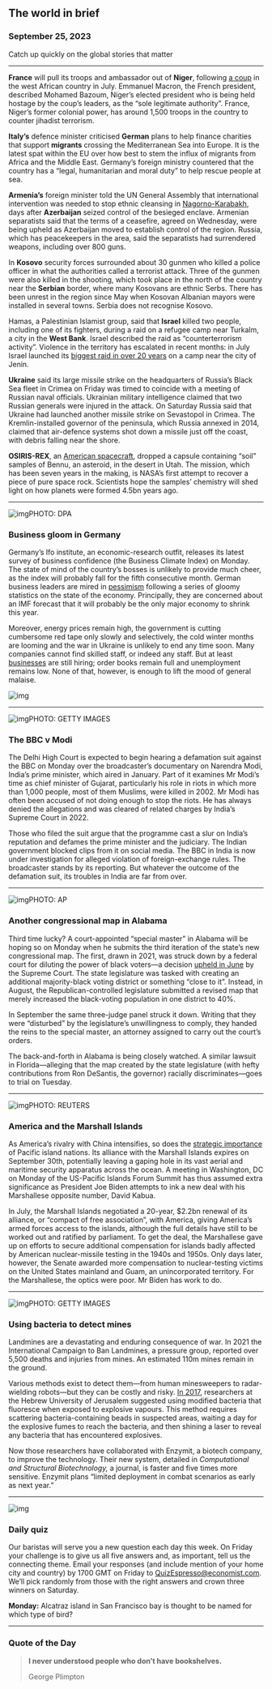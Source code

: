 ## The world in brief

### September 25, 2023

Catch up quickly on the global stories that matter



------



**France** will pull its troops and ambassador out of **Niger**, following [a coup](https://www.economist.com/middle-east-and-africa/2023/08/07/after-nigers-coup-the-drums-of-war-are-growing-louder) in the west African country in July. Emmanuel Macron, the French president, described Mohamed Bazoum, Niger’s elected president who is being held hostage by the coup’s leaders, as the “sole legitimate authority”. France, Niger’s former colonial power, has around 1,500 troops in the country to counter jihadist terrorism.

**Italy’s** defence minister criticised **German** plans to help finance charities that support **migrants** crossing the Mediterranean Sea into Europe. It is the latest spat within the EU over how best to stem the influx of migrants from Africa and the Middle East. Germany’s foreign ministry countered that the country has a “legal, humanitarian and moral duty” to help rescue people at sea.

**Armenia’s** foreign minister told the UN General Assembly that international intervention was needed to stop ethnic cleansing in [Nagorno-Karabakh](https://www.economist.com/europe/2023/09/21/azerbaijan-is-close-to-taking-control-of-nagorno-karabakh), days after **Azerbaijan** seized control of the besieged enclave. Armenian separatists said that the terms of a ceasefire, agreed on Wednesday, were being upheld as Azerbaijan moved to establish control of the region. Russia, which has peacekeepers in the area, said the separatists had surrendered weapons, including over 800 guns.

In **Kosovo** security forces surrounded about 30 gunmen who killed a police officer in what the authorities called a terrorist attack. Three of the gunmen were also killed in the shooting, which took place in the north of the country near the **Serbian** border, where many Kosovans are ethnic Serbs. There has been unrest in the region since May when Kosovan Albanian mayors were installed in several towns. Serbia does not recognise Kosovo.

Hamas, a Palestinian Islamist group, said that **Israel** killed two people, including one of its fighters, during a raid on a refugee camp near Turkalm, a city in the **West Bank**. Israel described the raid as “counterterrorism activity”. Violence in the territory has escalated in recent months: in July Israel launched its [biggest raid in over 20 years](https://www.economist.com/middle-east-and-africa/2023/07/03/israel-launches-its-biggest-raid-on-the-west-bank-in-over-20-years) on a camp near the city of Jenin.

**Ukraine** said its large missile strike on the headquarters of Russia’s Black Sea fleet in Crimea on Friday was timed to coincide with a meeting of Russian naval officials. Ukrainian military intelligence claimed that two Russian generals were injured in the attack. On Saturday Russia said that Ukraine had launched another missile strike on Sevastopol in Crimea. The Kremlin-installed governor of the peninsula, which Russia annexed in 2014, claimed that air-defence systems shot down a missile just off the coast, with debris falling near the shore.

**OSIRIS-REX**, an [American spacecraft](https://www.bbc.com/news/science-environment-66893661), dropped a capsule containing “soil” samples of Bennu, an asteroid, in the desert in Utah. The mission, which has been seven years in the making, is NASA’s first attempt to recover a piece of pure space rock. Scientists hope the samples’ chemistry will shed light on how planets were formed 4.5bn years ago.



------



![img](https://niceboy.online/insight/public/Espresso/PHOTOS/20230923_dap378.jpg)PHOTO: DPA

### Business gloom in Germany

Germany’s Ifo institute, an economic-research outfit, releases its latest survey of business confidence (the Business Climate Index) on Monday. The state of mind of the country’s bosses is unlikely to provide much cheer, as the index will probably fall for the fifth consecutive month. German business leaders are mired in [pessimism](https://www.google.com/search?q=The+Economist+-+Germany's+economy&rlz=1C1GCEA_enGB893GB893&oq=The+Economist+-+Germany's+economy&aqs=chrome..69i57j33i22i29i30l4.7227j0j7&sourceid=chrome&ie=UTF-8) following a series of gloomy statistics on the state of the economy. Principally, they are concerned about an IMF forecast that it will probably be the only major economy to shrink this year.

Moreover, energy prices remain high, the government is cutting cumbersome red tape only slowly and selectively, the cold winter months are looming and the war in Ukraine is unlikely to end any time soon. Many companies cannot find skilled staff, or indeed any staff. But at least [businesses](https://www.economist.com/by-invitation/2023/09/14/robert-habeck-responds-to-the-economists-sick-man-of-europe-cover) are still hiring; order books remain full and unemployment remains low. None of that, however, is enough to lift the mood of general malaise.

![img](https://niceboy.online/insight/public/Espresso/PHOTOS/20230930_DAC693.jpg)



------



![img](https://niceboy.online/insight/public/Espresso/PHOTOS/20230923_dap382.jpg)PHOTO: GETTY IMAGES

### The BBC v Modi

The Delhi High Court is expected to begin hearing a defamation suit against the BBC on Monday over the broadcaster’s documentary on Narendra Modi, India’s prime minister, which aired in January. Part of it examines Mr Modi’s time as chief minister of Gujarat, particularly his role in riots in which more than 1,000 people, most of them Muslims, were killed in 2002. Mr Modi has often been accused of not doing enough to stop the riots. He has always denied the allegations and was cleared of related charges by India’s Supreme Court in 2022.

Those who filed the suit argue that the programme cast a slur on India’s reputation and defames the prime minister and the judiciary. The Indian government blocked clips from it on social media. The BBC in India is now under investigation for alleged violation of foreign-exchange rules. The broadcaster stands by its reporting. But whatever the outcome of the defamation suit, its troubles in India are far from over.



------



![img](https://niceboy.online/insight/public/Espresso/PHOTOS/20230923_dap377.jpg)PHOTO: AP

### Another congressional map in Alabama

Third time lucky? A court-appointed “special master” in Alabama will be hoping so on Monday when he submits the third iteration of the state’s new congressional map. The first, drawn in 2021, was struck down by a federal court for diluting the power of black voters—a decision [upheld in June](https://www.economist.com/united-states/2023/06/08/the-supreme-court-says-alabamas-electoral-map-is-discriminatory) by the Supreme Court. The state legislature was tasked with creating an additional majority-black voting district or something “close to it”. Instead, in August, the Republican-controlled legislature submitted a revised map that merely increased the black-voting population in one district to 40%.

In September the same three-judge panel struck it down. Writing that they were “disturbed” by the legislature’s unwillingness to comply, they handed the reins to the special master, an attorney assigned to carry out the court’s orders.

The back-and-forth in Alabama is being closely watched. A similar lawsuit in Florida—alleging that the map created by the state legislature (with hefty contributions from Ron DeSantis, the governor) racially discriminates—goes to trial on Tuesday.



------



![img](https://niceboy.online/insight/public/Espresso/PHOTOS/20230923_dap380.jpg)PHOTO: REUTERS

### America and the Marshall Islands

As America’s rivalry with China intensifies, so does the [strategic importance](https://www.economist.com/asia/2023/05/25/america-is-lavishing-attention-on-pacific-island-states) of Pacific island nations. Its alliance with the Marshall Islands expires on September 30th, potentially leaving a gaping hole in its vast aerial and maritime security apparatus across the ocean. A meeting in Washington, DC on Monday of the US-Pacific Islands Forum Summit has thus assumed extra significance as President Joe Biden attempts to ink a new deal with his Marshallese opposite number, David Kabua.

In July, the Marshall Islands negotiated a 20-year, $2.2bn renewal of its alliance, or “compact of free association”, with America, giving America’s armed forces access to the islands, although the full details have still to be worked out and ratified by parliament. To get the deal, the Marshallese gave up on efforts to secure additional compensation for islands badly affected by American nuclear-missile testing in the 1940s and 1950s. Only days later, however, the Senate awarded more compensation to nuclear-testing victims on the United States mainland and Guam, an unincorporated territory. For the Marshallese, the optics were poor. Mr Biden has work to do.



------



![img](https://niceboy.online/insight/public/Espresso/PHOTOS/20230923_dap357.jpg)PHOTO: GETTY IMAGES

### Using bacteria to detect mines

Landmines are a devastating and enduring consequence of war. In 2021 the International Campaign to Ban Landmines, a pressure group, reported over 5,500 deaths and injuries from mines. An estimated 110m mines remain in the ground.

Various methods exist to detect them—from human minesweepers to radar-wielding robots—but they can be costly and risky. [In 2017](https://www.economist.com/science-and-technology/2017/04/20/using-fluorescent-bacteria-to-find-landmines), researchers at the Hebrew University of Jerusalem suggested using modified bacteria that fluoresce when exposed to explosive vapours. This method requires scattering bacteria-containing beads in suspected areas, waiting a day for the explosive fumes to reach the bacteria, and then shining a laser to reveal any bacteria that has encountered explosives.

Now those researchers have collaborated with Enzymit, a biotech company, to improve the technology. Their new system, detailed in *Computational and Structural Biotechnology,* a journal, is faster and five times more sensitive. Enzymit plans “limited deployment in combat scenarios as early as next year.”



------



![img](https://niceboy.online/insight/public/Espresso/PHOTOS/EspressoQuiz_72.jpeg)

### Daily quiz

Our baristas will serve you a new question each day this week. On Friday your challenge is to give us all five answers and, as important, tell us the connecting theme. Email your responses (and include mention of your home city and country) by 1700 GMT on Friday to [QuizEspresso@economist.com](https://mail.google.com/mail/?view=cm&fs=1&tf=1&to=QuizEspresso@economist.com). We’ll pick randomly from those with the right answers and crown three winners on Saturday.

**Monday:** Alcatraz island in San Francisco bay is thought to be named for which type of bird?



------



### Quote of the Day

> **I never understood people who don’t have bookshelves.**
>
> George Plimpton



